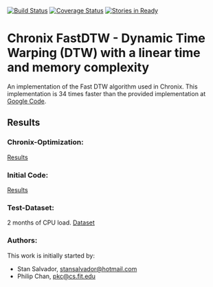 [![Build Status](https://travis-ci.org/ChronixDB/chronix.fastdtw.svg?branch=master)](https://travis-ci.org/ChronixDB/chronix.fastdtw)
[![Coverage Status](https://coveralls.io/repos/github/ChronixDB/chronix.fastdtw/badge.svg?branch=master)](https://coveralls.io/github/ChronixDB/chronix.fastdtw?branch=master)
[![Stories in Ready](https://badge.waffle.io/ChronixDB/chronix.fastdtw.png?label=ready&title=Ready)](https://waffle.io/ChronixDB/chronix.fastdtw)
# Chronix FastDTW - Dynamic Time Warping (DTW) with a linear time and memory complexity 

An implementation of the Fast DTW algorithm used in Chronix.
This implementation is 34 times faster than the provided implementation at [Google Code](http://code.google.com/p/fastdtw/).
## Results
### Chronix-Optimization:
[Results](https://github.com/ChronixDB/chronix.fastdtw/blob/master/results/chronix-optimization.csv)
### Initial Code:
[Results](https://github.com/ChronixDB/chronix.fastdtw/blob/master/results/source-runtime.csv)
### Test-Dataset:
2 months of CPU load.
[Dataset](https://github.com/ChronixDB/chronix.fastdtw/blob/master/src/test/resources/CPU-Load.csv)
### Authors:
This work is initially started by:
- Stan Salvador, stansalvador@hotmail.com
- Philip Chan, pkc@cs.fit.edu
